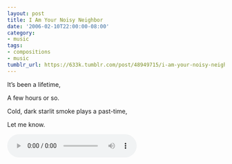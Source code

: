 ```yaml
---
layout: post
title: I Am Your Noisy Neighbor
date: '2006-02-10T22:00:00-08:00'
category:
- music
tags:
- compositions
- music
tumblr_url: https://633k.tumblr.com/post/48949715/i-am-your-noisy-neighbor
---
```

It’s been a lifetime,

A few hours or so.

Cold, dark starlit smoke plays a past-time,

Let me know.

<audio controls>
  <source src="/assets/music/im_your_noisy_neighbor.mp3">
</audio>

